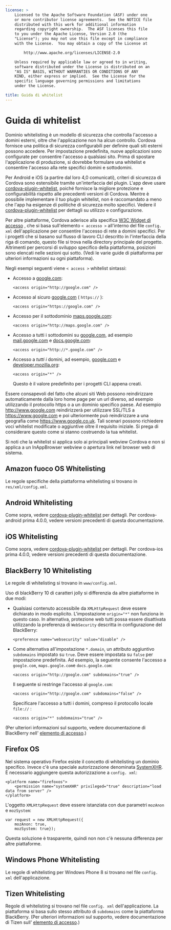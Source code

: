 ```yaml
---
license: >
    Licensed to the Apache Software Foundation (ASF) under one
    or more contributor license agreements.  See the NOTICE file
    distributed with this work for additional information
    regarding copyright ownership.  The ASF licenses this file
    to you under the Apache License, Version 2.0 (the
    "License"); you may not use this file except in compliance
    with the License.  You may obtain a copy of the License at

        http://www.apache.org/licenses/LICENSE-2.0

    Unless required by applicable law or agreed to in writing,
    software distributed under the License is distributed on an
    "AS IS" BASIS, WITHOUT WARRANTIES OR CONDITIONS OF ANY
    KIND, either express or implied.  See the License for the
    specific language governing permissions and limitations
    under the License.

title: Guida di whitelist
---
```


# Guida di whitelist

Dominio whitelisting è un modello di sicurezza che controlla l'accesso a domini esterni, oltre che l'applicazione non ha alcun controllo. Cordova fornisce una politica di sicurezza configurabili per definire quali siti esterni possono accedere. Per impostazione predefinita, nuove applicazioni sono configurate per consentire l'accesso a qualsiasi sito. Prima di spostare l'applicazione di produzione, si dovrebbe formulare una whitelist e consentire l'accesso alla rete specifici domini e sottodomini.

Per Android e iOS (a partire dal loro 4,0 comunicati), criteri di sicurezza di Cordova sono estensibile tramite un'interfaccia del plugin. L'app deve usare [cordova-plugin-whitelist][1], poiché fornisce la migliore protezione e configurabilità rispetto alle precedenti versioni di Cordova. Mentre è possibile implementare il tuo plugin whitelist, non è raccomandato a meno che l'app ha esigenze di politiche di sicurezza molto specifici. Vedere il [cordova-plugin-whitelist][1] per dettagli su utilizzo e configurazione.

 [1]: https://github.com/apache/cordova-plugin-whitelist

Per altre piattaforme, Cordova aderisce alla specifica [W3C Widget di accesso][2] , che si basa sull'elemento `< accesso >` all'interno del file `config. xml` dell'applicazione per consentire l'accesso di rete a domini specifici. Per i progetti che si basano sul flusso di lavoro CLI descritto in l'interfaccia della riga di comando, questo file si trova nella directory principale del progetto. Altrimenti per percorsi di sviluppo specifico della piattaforma, posizioni sono elencati nelle sezioni qui sotto. (Vedi le varie guide di piattaforma per ulteriori informazioni su ogni piattaforma).

 [2]: http://www.w3.org/TR/widgets-access/

Negli esempi seguenti viene `< access >` whitelist sintassi:

*   Accesso a [google.com][3]:
    
        <access origin="http://google.com" />
        

*   Accesso al sicuro [google.com][4] ( `https://` ):
    
        <access origin="https://google.com" />
        

*   Accesso per il sottodominio [maps.google.com][5]:
    
        <access origin="http://maps.google.com" />
        

*   Accesso a tutti i sottodomini su [google.com][3], ad esempio [mail.google.com][6] e [docs.google.com][7]:
    
        <access origin="http://*.google.com" />
        

*   Accesso a *tutti i* domini, ad esempio, [google.com][3] e [developer.mozilla.org][8]:
    
        <access origin="*" />
        
    
    Questo è il valore predefinito per i progetti CLI appena creati.

 [3]: http://google.com
 [4]: https://google.com
 [5]: http://maps.google.com
 [6]: http://mail.google.com
 [7]: http://docs.google.com
 [8]: http://developer.mozilla.org

Essere consapevoli del fatto che alcuni siti Web possono reindirizzare automaticamente dalla loro home page per un url diverso, ad esempio utilizzando il protocollo https o a un dominio specifico paese. Ad esempio http://www.google.com reindirizzerà per utilizzare SSL/TLS a https://www.google.com e poi ulteriormente può reindirizzare a una geografia come https://www.google.co.uk. Tali scenari possono richiedere voci whitelist modificate o aggiuntive oltre il requisito iniziale. Si prega di considerare questo come si stanno costruendo la tua whitelist.

Si noti che la whitelist si applica solo ai principali webview Cordova e non si applica a un InAppBrowser webview o apertura link nel browser web di sistema.

## Amazon fuoco OS Whitelisting

Le regole specifiche della piattaforma whitelisting si trovano in `res/xml/config.xml`.

## Android Whitelisting

Come sopra, vedere [cordova-plugin-whitelist][1] per dettagli. Per cordova-android prima 4.0.0, vedere versioni precedenti di questa documentazione.

## iOS Whitelisting

Come sopra, vedere [cordova-plugin-whitelist][1] per dettagli. Per cordova-ios prima 4.0.0, vedere versioni precedenti di questa documentazione.

## BlackBerry 10 Whitelisting

Le regole di whitelisting si trovano in `www/config.xml`.

Uso di blackBerry 10 di caratteri jolly si differenzia da altre piattaforme in due modi:

*   Qualsiasi contenuto accessibile da `XMLHttpRequest` deve essere dichiarato in modo esplicito. L'impostazione `origin="*"` non funziona in questo caso. In alternativa, protezione web tutti possa essere disattivata utilizzando la preferenza di `WebSecurity` descritta in configurazione del BlackBerry:
    
        <preference name="websecurity" value="disable" />
        

*   Come alternativa all'impostazione `*.domain`, un attributo aggiuntivo `subdomains` impostato su `true`. Deve essere impostata su `false` per impostazione predefinita. Ad esempio, la seguente consente l'accesso a `google.com`, `maps.google.com`e `docs.google.com`:
    
        <access origin="http://google.com" subdomains="true" />
        
    
    Il seguente si restringe l'accesso al `google.com`:
    
        <access origin="http://google.com" subdomains="false" />
        
    
    Specificare l'accesso a tutti i domini, compreso il protocollo locale `file://` :
    
        <access origin="*" subdomains="true" />
        

(Per ulteriori informazioni sul supporto, vedere documentazione di BlackBerry nell' [elemento di accesso][9].)

 [9]: https://developer.blackberry.com/html5/documentation/ww_developing/Access_element_834677_11.html

## Firefox OS

Nel sistema operativo Firefox esiste il concetto di whitelisting un dominio specifico. Invece c'è una speciale autorizzazione denominata [SystemXHR][10]. È necessario aggiungere questa autorizzazione a `config. xml`:

 [10]: https://developer.mozilla.org/en-US/docs/Web/API/XMLHttpRequest#Permissions

    <platform name="firefoxos">
        <permission name="systemXHR" privileged="true" description="load data from server" />
    </platform>
    

L'oggetto `XMLHttpRequest` deve essere istanziata con due parametri `mozAnon` e `mozSystem`:

    var request = new XMLHttpRequest({
        mozAnon: true,
        mozSystem: true});
    

Questa soluzione è trasparente, quindi non non c'è nessuna differenza per altre piattaforme.

## Windows Phone Whitelisting

Le regole di whitelisting per Windows Phone 8 si trovano nel file `config. xml` dell'applicazione.

## Tizen Whitelisting

Regole di whitelisting si trovano nel file `config. xml` dell'applicazione. La piattaforma si basa sullo stesso attributo di `subdomains` come la piattaforma BlackBerry. (Per ulteriori informazioni sul supporto, vedere documentazione di Tizen sull' [elemento di accesso][11].)

 [11]: https://developer.tizen.org/help/index.jsp?topic=%2Forg.tizen.web.appprogramming%2Fhtml%2Fide_sdk_tools%2Fconfig_editor_w3celements.htm